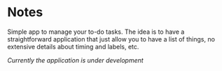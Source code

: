 # Notes

Simple app to manage your to-do tasks.
The idea is to have a straightforward application
that just allow you to have a list of things,
no extensive details about timing and labels, etc.

*Currently the application is under development*
